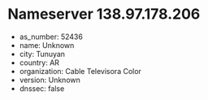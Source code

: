 # Nameserver 138.97.178.206

* as_number: 52436
* name: Unknown
* city: Tunuyan
* country: AR
* organization: Cable Televisora Color
* version: Unknown
* dnssec: false

